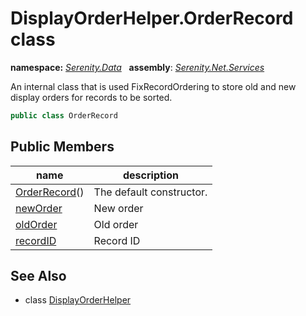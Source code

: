 # DisplayOrderHelper.OrderRecord class
**namespace:** *[Serenity.Data](../README.md#serenity.data-namespace)*   **assembly**: *[Serenity.Net.Services](../README.md)*

An internal class that is used FixRecordOrdering to store old and new display orders for records to be sorted.

```csharp
public class OrderRecord
```

## Public Members

| name | description |
| --- | --- |
| [OrderRecord](DisplayOrderHelper.OrderRecord/OrderRecord.md)() | The default constructor. |
| [newOrder](DisplayOrderHelper.OrderRecord/newOrder.md) | New order |
| [oldOrder](DisplayOrderHelper.OrderRecord/oldOrder.md) | Old order |
| [recordID](DisplayOrderHelper.OrderRecord/recordID.md) | Record ID |

## See Also

* class [DisplayOrderHelper](DisplayOrderHelper.md)